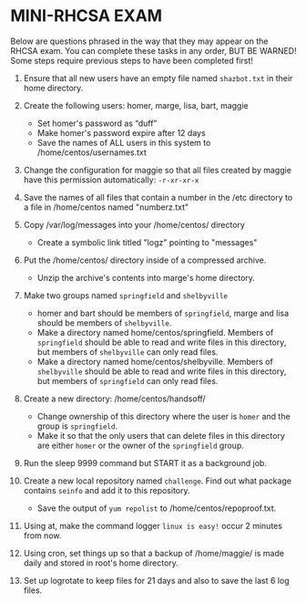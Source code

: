 # MINI-RHCSA EXAM

Below are questions phrased in the way that they may appear on the RHCSA exam. You can complete these tasks in any order, BUT BE WARNED! Some steps require previous steps to have been completed first!

1. Ensure that all new users have an empty file named `shazbot.txt` in their home directory.

0. Create the following users: homer, marge, lisa, bart, maggie
    - Set homer's password as “duff”
    - Make homer's password expire after 12 days
    - Save the names of ALL users in this system to /home/centos/usernames.txt

0. Change the configuration for maggie so that all files created by maggie have this permission automatically: `-r-xr-xr-x`

0. Save the names of all files that contain a number in the /etc directory to a file in /home/centos named "numberz.txt"

0. Copy /var/log/messages into your /home/centos/ directory
   - Create a symbolic link titled "logz" pointing to "messages"

0. Put the /home/centos/ directory inside of a compressed archive.
   - Unzip the archive's contents into marge's home directory.

0. Make two groups named `springfield` and `shelbyville`
    - homer and bart should be members of `springfield`, marge and lisa should be members of `shelbyville`.
    - Make a directory named home/centos/springfield. Members of `springfield` should be able to read and write files in this directory, but members of `shelbyville` can only read files.
    - Make a directory named home/centos/shelbyville. Members of `shelbyville` should be able to read and write files in this directory, but members of `springfield` can only read files.

0. Create a new directory: /home/centos/handsoff/
    - Change ownership of this directory where the user is `homer` and the group is `springfield`.
    - Make it so that the only users that can delete files in this directory are either `homer` or the owner of the `springfield` group.

0. Run the sleep 9999 command but START it as a background job.

0. Create a new local repository named `challenge`. Find out what package contains `seinfo` and add it to this repository.
    - Save the output of `yum repolist` to /home/centos/repoproof.txt.

0. Using at, make the command logger `linux is easy!` occur 2 minutes from now.

0. Using cron, set things up so that a backup of /home/maggie/ is made daily and stored in root's home directory.

0. Set up logrotate to keep files for 21 days and also to save the last 6 log files.
